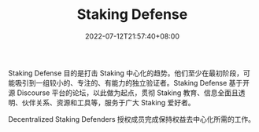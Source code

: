 ﻿---
weight: 
title: "Staking Defense"
description: "Staking Defense 目的是打击 Staking 中心化的趋势"
date: 2022-07-12T21:57:40+08:00
lastmod: 2022-07-12T16:45:40+08:00
draft: false
authors: ["浮尘"]
featuredImage: "staking-defense.jpg"
link: "https://forum.stakingdefense.org/"
tags: ["元宇宙社区","Staking Defense"]
categories: ["navigation"]
navigation: ["元宇宙社区"]
lightgallery: true
toc: true
pinned: false
recommend: false
recommend1: false
---
Staking Defense 目的是打击 Staking 中心化的趋势。他们至少在最初阶段，可能吸引到一组较小的、专注的、有能力的独立验证者。Staking Defense 基于开源 Discourse 平台的论坛，以此做为起点，贯彻 Staking 教育、信息全面且透明、伙伴关系、资源和工具等，服务于广大 Staking 爱好者。

Decentralized Staking Defenders 授权成员完成保持权益去中心化所需的工作。